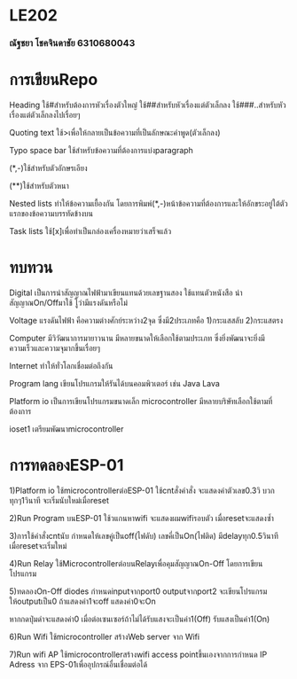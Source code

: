 # LE202
### ณัฐชยา โชคจินดาชัย 6310680043
# การเขียนRepo
Heading ใช้#สำหรับต้องการหัวเรื่องตัวใหญ๋
ใช้##สำหรับหัวเรื่องแต่ตัวเล็กลง
ใช้###..สำหรับหัวเรื่องแต่ตัวเล็กลงไปเรื่อยๆ

Quoting text ใช้>เพื่อให้กลายเป็นข้อความที่เป็นลักษณะคำพูด(ตัวเล็กลง)

Typo space bar ใช้สำหรับข้อความที่ต้องการแบ่งparagraph

(*,-)ใช้สำหรับตัวอักษรเอียง

(**)ใช้สำหรับตัวหนา

Nested lists ทำให้ข้อความเยื้องกัน โดยการพิมพ์(*,-)หน้าข้อความที่ต้องการและให้อักขระอยู่ใต้ตัวแรกของข้อความบรรทัดข้างบน

Task lists ใช้[x]เพื่อทำเป็นกล่องเครื่องหมายว่าเสร็จแล้ว

# ทบทวน
Digital เป็นการนำสัญญาณไฟฟ้ามาเขียนแทนด้วยเลขฐานสอง ใช้แทนตัวหนังสือ นำสัญญาณOn/Offมาใช้ โูว่ามีแรงดันหรือไม่

Voltage แรงดันไฟฟ้า คือความต่างศักย์ระหว่าง2จุด ซึ่งมี2ประเภทคือ 1)กระแสสลับ  2)กระแสตรง

Computer มีวิวัฒนาการมายาวนาน มีหลายขนาดให้เลือกใช้ตามประเภท ซึ่งยิ่งพัฒนาจะยิ่งมีความเร็วและความจุมากขึ้นเรื่อยๆ

Internet ทำให้ทั่วโลกเชื่อมต่อถึงกัน

Program lang เขียนโปรแกรมให้รันได้บนคอมพิวเตอร์ เช่น Java Lava

Platform io เป็นการเขียนโปรแกรมขนาดเล็ก microcontroller มีหลายบริษัทเลือกใช้ตามที่ต้องการ

ioset1 เตรียมพัฒนาmicrocontroller

# การทดลองESP-01
1)Platform io ใช้microcontrollerต่อESP-01 ใช้cntสั่งคำสั่ง จะแสดงค่าตัวเลข0.3วิ บวกทุกๆ1วินาที จะเริ่มนับใหม่เมื่อreset

2)Run Program บนESP-01 ใช้วแกนหาwifi จะแสดงผมwifiรอบตัว เมื่อresetจะแสดงซ้ำ

3)การใช้คำสั่งcntนับ กำหนดให้เลขคู่เป็นoff(ไฟดับ) เลขคี่เป็นOn(ไฟติด) มีdelayทุก0.5วินาที เมื่อresetจะเริ่มใหม่

4)Run Relay ใช้Microcontrollerต่อบนRelayเพื่อคุมสัญญาณOn-Off โดยการเขียนโปรแกรม

5)ทดลองOn-Off diodes กำหนดinputจากport0 outputจากport2 จะเขียนโปรแกรมให้outputเป็น0 ถ้าแสดงค่า1จะoff แสดงค่า0จะOn

หากกดปุ่มดำจะแสดงค่า0 เมื่อต่อเซนเซอร์ถ้าไม่ได้รับแสงจะเป็นค่า1(Off) รับแสงเป็นค่า1(On)

6)Run Wifi ใช้microcontroller สร้างWeb server จาก Wifi

7)Run wifi AP ใช้microcontrollerสร้างwifi access pointขึ้นเองจากการกำหนด IP Adress จาก EPS-01เพื่ออุปกรณ์อื่นเชื่อมต่อได้
